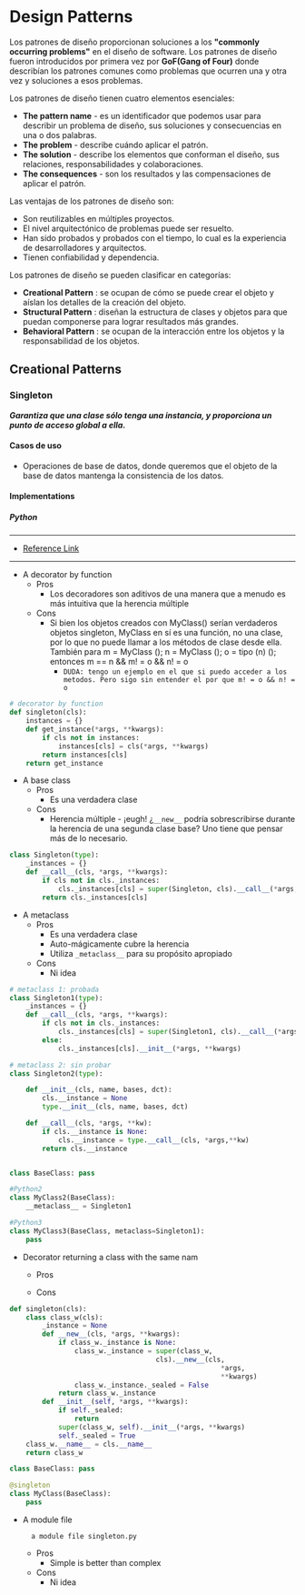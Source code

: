 # Design Patterns

Los patrones de diseño proporcionan soluciones a los **"commonly occurring problems"** en el diseño de software. Los
patrones de diseño fueron introducidos por primera vez por **GoF(Gang of Four)** donde describían los patrones comunes
como problemas que ocurren una y otra vez y soluciones a esos problemas.

Los patrones de diseño tienen cuatro elementos esenciales:

* **The pattern name** - es un identificador que podemos usar para describir un problema de diseño, sus soluciones y
  consecuencias en una o dos palabras.
* **The problem** - describe cuándo aplicar el patrón.
* **The solution** - describe los elementos que conforman el diseño, sus relaciones, responsabilidades y colaboraciones.
* **The consequences** - son los resultados y las compensaciones de aplicar el patrón.

Las ventajas de los patrones de diseño son:

* Son reutilizables en múltiples proyectos.
* El nivel arquitectónico de problemas puede ser resuelto.
* Han sido probados y probados con el tiempo, lo cual es la experiencia de desarrolladores y arquitectos.
* Tienen confiabilidad y dependencia.

Los patrones de diseño se pueden clasificar en categorías:

* **Creational Pattern** : se ocupan de cómo se puede crear el objeto y aíslan los detalles de la creación del objeto.
* **Structural Pattern** : diseñan la estructura de clases y objetos para que puedan componerse para lograr resultados
  más grandes.
* **Behavioral Pattern** : se ocupan de la interacción entre los objetos y la responsabilidad de los objetos.

## Creational Patterns

### Singleton

_**Garantiza que una clase sólo tenga una instancia, y proporciona un punto de acceso global a ella.**_

#### Casos de uso

* Operaciones de base de datos, donde queremos que el objeto de la base de datos mantenga la consistencia de los datos.

#### Implementations

##### Python

---

* [Reference Link](https://stackoverflow.com/questions/6760685/creating-a-singleton-in-python)

---

* A decorator by function
    * Pros
        * Los decoradores son aditivos de una manera que a menudo es más intuitiva que la herencia múltiple
    * Cons
        * Si bien los objetos creados con MyClass() serían verdaderos objetos singleton, MyClass en sí es una función,
          no una clase, por lo que no puede llamar a los métodos de clase desde ella. También para m = MyClass (); n =
          MyClass (); o = tipo (n) (); entonces m == n && m! = o && n! = o
            * ``DUDA: tengo un ejemplo en el que si puedo acceder a los metodos. Pero sigo sin entender el por que m! = o && n! = o``

````python
# decorator by function
def singleton(cls):
    instances = {}
    def get_instance(*args, **kwargs):
        if cls not in instances:
            instances[cls] = cls(*args, **kwargs)
        return instances[cls]
    return get_instance
````

* A base class
    * Pros
        * Es una verdadera clase
    * Cons
        * Herencia múltiple - ¡eugh! ¿`__new__` podría sobrescribirse durante la herencia de una segunda clase base? Uno
          tiene que pensar más de lo necesario.

```python
class Singleton(type):
    _instances = {}
    def __call__(cls, *args, **kwargs):
        if cls not in cls._instances:
            cls._instances[cls] = super(Singleton, cls).__call__(*args, **kwargs)
        return cls._instances[cls]
```

* A metaclass
    * Pros
        * Es una verdadera clase
        * Auto-mágicamente cubre la herencia
        * Utiliza `_metaclass__` para su propósito apropiado
    * Cons
        * Ni idea

```python
# metaclass 1: probada
class Singleton1(type):
    _instances = {}
    def __call__(cls, *args, **kwargs):
        if cls not in cls._instances:
            cls._instances[cls] = super(Singleton1, cls).__call__(*args, **kwargs)
        else:
            cls._instances[cls].__init__(*args, **kwargs)

# metaclass 2: sin probar
class Singleton2(type):

    def __init__(cls, name, bases, dct):
        cls.__instance = None
        type.__init__(cls, name, bases, dct)

    def __call__(cls, *args, **kw):
        if cls.__instance is None:
            cls.__instance = type.__call__(cls, *args,**kw)
        return cls.__instance


class BaseClass: pass

#Python2
class MyClass2(BaseClass):
    __metaclass__ = Singleton1

#Python3
class MyClass3(BaseClass, metaclass=Singleton1):
    pass
```

* Decorator returning a class with the same nam
    * Pros

    * Cons

```python
def singleton(cls):
    class class_w(cls):
        _instance = None
        def __new__(cls, *args, **kwargs):
            if class_w._instance is None:
                class_w._instance = super(class_w,
                                    cls).__new__(cls,
                                                    *args,
                                                    **kwargs)
                class_w._instance._sealed = False
            return class_w._instance
        def __init__(self, *args, **kwargs):
            if self._sealed:
                return
            super(class_w, self).__init__(*args, **kwargs)
            self._sealed = True
    class_w.__name__ = cls.__name__
    return class_w

class BaseClass: pass

@singleton
class MyClass(BaseClass):
    pass
```

* A module file

        a module file singleton.py

    * Pros
        * Simple is better than complex
    * Cons
        * Ni idea

